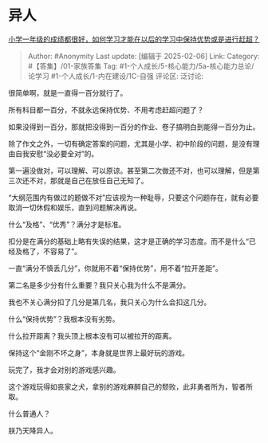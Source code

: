 # 异人
[小学一年级的成绩都很好，如何学习才能在以后的学习中保持优势或是进行赶超？](https://www.zhihu.com/question/439054680/answer/93709251337)

> Author: #Anonymity
> Last update: [编辑于 2025-02-06]
> Link:
> Category: #【答集】/01-家族答集
> Tag: #1-个人成长/5-核心能力/5a-核心能力总论/论学习 #1-个人成长/1-内在建设/1C-自强
> 评论区:
> 泛讨论:

很简单啊，就是一直得一百分就行了。

所有科目都一百分，不就永远保持优势、不用考虑赶超问题了？

如果没得到一百分，那就把没得到一百分的作业、卷子搞明白到能得一百分为止。

除了作文之外，一切有确定答案的问题，尤其是小学、初中阶段的问题，是没有理由自我安慰“没必要全对”的。

第一遍没做对，可以理解、可以原谅。甚至第二次做还不对，也可以理解，但是第三次还不对，那就是自己在放任自己无知了。

“大纲范围内有做过的题做不对”应该视为一种耻辱，只要这个问题存在，就有必要取消一切休假和娱乐，直到问题解决再说。

什么“及格”、“优秀”？满分才是标准。

扣分是在满分的基础上略有失误的结果，这才是正确的学习态度。而不是什么“已经及格了，不容易了”。

一直“满分不慎丢几分”，你就用不着“保持优势”，用不着“拉开差距”。

第二名是多少分有什么重要？我只关心我为什么不是满分。

我也不关心满分扣了几分是第几名，我只关心为什么会扣这几分。

什么“保持优势”？我根本没有劣势。

什么拉开距离？我头顶上根本没有可以被拉开的距离。

保持这个“金刚不坏之身”，本身就是世界上最好玩的游戏。

玩完了，我才会对别的游戏感兴趣。

这个游戏玩得如丧家之犬，拿别的游戏麻醉自己的颓败，此非勇者所为，智者所取。

什么普通人？

朕乃天降异人。
